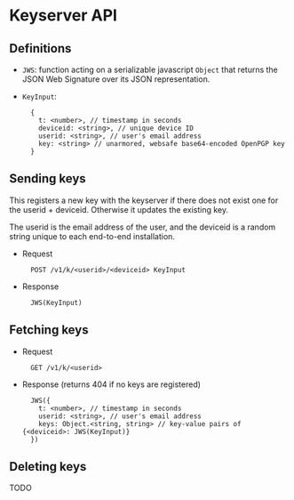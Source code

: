 # Keyserver API

## Definitions

* `JWS`: function acting on a serializable javascript `Object` that returns the JSON Web Signature over its JSON representation.
* `KeyInput`:

        {
          t: <number>, // timestamp in seconds
          deviceid: <string>, // unique device ID
          userid: <string>, // user's email address
          key: <string> // unarmored, websafe base64-encoded OpenPGP key
        }

## Sending keys

This registers a new key with the keyserver if there does not exist one for the userid + deviceid. Otherwise it updates the existing key.

The userid is the email address of the user, and the deviceid is a random string unique to each end-to-end installation.

* Request

        POST /v1/k/<userid>/<deviceid> KeyInput

* Response

        JWS(KeyInput)

## Fetching keys

* Request

        GET /v1/k/<userid>

* Response (returns 404 if no keys are registered)

        JWS({
          t: <number>, // timestamp in seconds
          userid: <string>, // user's email address
          keys: Object.<string, string> // key-value pairs of {<deviceid>: JWS(KeyInput)}
        })

## Deleting keys

TODO

